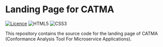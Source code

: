 # Landing Page for CATMA
[![Licence](https://img.shields.io/github/license/Ileriayo/markdown-badges?style=for-the-badge)](./LICENSE) ![HTML5](https://img.shields.io/badge/html5-%23E34F26.svg?style=for-the-badge&logo=html5&logoColor=white) ![CSS3](https://img.shields.io/badge/css3-%231572B6.svg?style=for-the-badge&logo=css3&logoColor=white)

This repository contains the source code for the landing page of CATMA (Conformance Analysis Tool For Microservice Applications). 